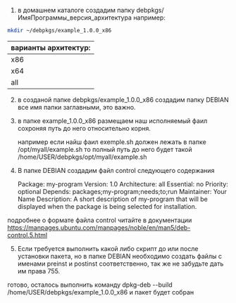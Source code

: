 
1. в домашнем каталоге создадим папку debpkgs/ИмяПрограммы_версия_архитектура
		например:
```sh
mkdir ~/debpkgs/example_1.0.0_x86
```
| варианты архитектур: |
| -------------------- |
| x86                  |
| x64                  |
| all                     |

2. в созданой папке debpkgs/example_1.0.0_x86 создадим папку DEBIAN
все имя папки заглавными, это важно.

3. в  папке example_1.0.0_x86 размещаем наш исполняемый фаил сохроняя путь до него относительно корня.
   
   например если найш фаил exemple.sh должен лежать в папке /opt/myall/example.sh то полный путь до него будет такой
   /home/USER/debpkgs/opt/myall/example.sh

4.  В папке DEBIAN создадим файл control следующего содержания

	Package: my-program 
	Version: 1.0 
	Architecture: all 
	Essential: no 
	Priority: optional 
	Depends: packages;my-program;needs;to;run 
	Maintainer: Your Name 
	Description: A short description of my-program that will be displayed when the package is being selected for installation.

подробнее о формате файла control читайте в документации https://manpages.ubuntu.com/manpages/noble/en/man5/deb-control.5.html

5. Если требуется выполнить какой либо скрипт до или после установки пакета, но в папке DEBIAN необходимо создать файлы с именами preinst и postinst соответственно, так же не забудьте дать им права 755.

готово, осталось выполнить команду
dpkg-deb --build /home/USER/debpkgs/example_1.0.0_x86 и пакет будет собран